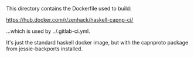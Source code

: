This directory contains the Dockerfile used to build:

<https://hub.docker.com/r/zenhack/haskell-capnp-ci/>

...which is used by ../.gitlab-ci.yml.

It's just the standard haskell docker image, but with the capnproto
package from jessie-backports installed.
